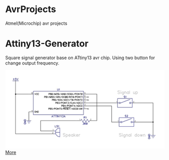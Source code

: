 # AvrProjects
Atmel(Microchip) avr projects

# Attiny13-Generator
Square signal generator base on ATtiny13 avr chip.
Using two button for change output frequency.

![button board](./Attiny13-Generator/img/circuit.jpg)
[More](./Attiny13-Generator/README.md)

